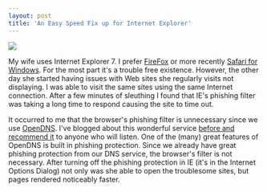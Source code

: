 ```yaml
---
layout: post  
title: 'An Easy Speed Fix up for Internet Explorer'
---
```

![](http://www.microsoft.com/library/media/1033/windows/images/products/winfamily/ie/icon_ie7.gif) 

My wife uses Internet Explorer 7. I prefer [FireFox](http://www.mozilla.org/) or more recently [Safari for Windows](http://www.apple.com/safari). For the most part it's a trouble free existence. However, the other day she started having issues with Web sites she regularly visits not displaying. I was able to visit the same sites using the same Internet connection. After a few minutes of sleuthing I found that IE's phishing filter was taking a long time to respond causing the site to time out.  
  
It occurred to me that the browser's phishing filter is unnecessary since we use [OpenDNS](http://opendns.com/). I've blogged about this wonderful service [before and recommend it](/blog/post/2007/11/25/opendns-instant-speed-boost) to anyone who will listen. One of the (many) great features of OpenDNS is built in phishing protection. Since we already have great phishing protection from our DNS service, the browser's filter is not necessary. After turning off the phishing protection in IE (it's in the Internet Options Dialog) not only was she able to open the troublesome sites, but pages rendered noticeably faster.  
  

